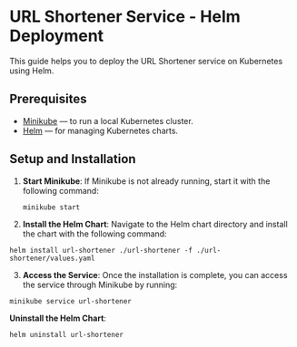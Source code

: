 # URL Shortener Service - Helm Deployment

This guide helps you to deploy the URL Shortener service on Kubernetes using Helm.

## Prerequisites

- [Minikube](https://minikube.sigs.k8s.io/docs/) — to run a local Kubernetes cluster.
- [Helm](https://helm.sh/) — for managing Kubernetes charts.

## Setup and Installation

1. **Start Minikube**:
   If Minikube is not already running, start it with the following command:
   ```
   minikube start
   ```
2. **Install the Helm Chart**: Navigate to the Helm chart directory and install the chart with the following command:

```
helm install url-shortener ./url-shortener -f ./url-shortener/values.yaml
```

3. **Access the Service**: Once the installation is complete, you can access the service through Minikube by running:
```
minikube service url-shortener
```

**Uninstall the Helm Chart**:
```
helm uninstall url-shortener
```